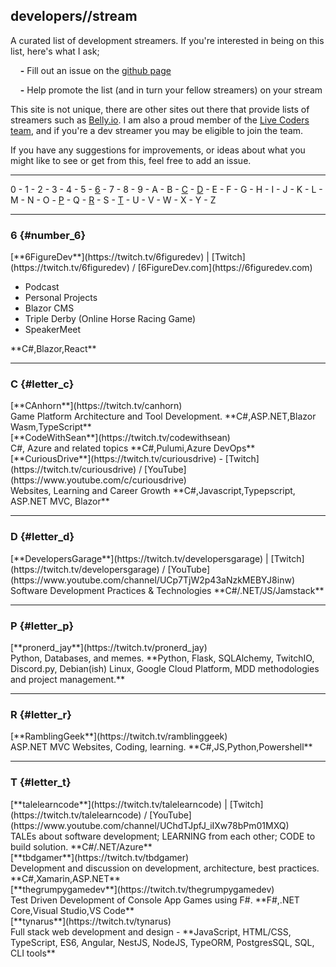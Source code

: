 ## developers//stream
A curated list of development streamers. If you're interested in being on this list, here's what I ask;

&nbsp;&nbsp;&nbsp;&nbsp;**-** Fill out an issue on the [github page](https://github.com/tbd-develop/developers.stream)

&nbsp;&nbsp;&nbsp;&nbsp;**-** Help promote the list (and in turn your fellow streamers) on your stream

This site is not unique, there are other sites out there that provide lists of streamers such as [Belly.io](https://belly.io/). I am also a proud member of the [Live Coders team](https://livecoders.dev/members), and if you're a dev streamer you may be eligible to join the team. 

If you have any suggestions for improvements, or ideas about what you might like to see or get from this, feel free to add an issue. 

---

0 - 1 - 2 - 3 - 4 - 5 - [6](#number_6) - 7 - 8 - 9 - A - B - [C](#letter_c) - [D](#letter_d) - E - F - G - H - I - J - K - L - M - N - O - [P](#letter_p) - Q - [R](#letter_r) - S - [T](#letter_t) - U - V - W - X - Y - Z 

---

### 6 {#number_6}

<div>
    <div>[**6FigureDev**](https://twitch.tv/6figuredev) | [Twitch](https://twitch.tv/6figuredev) / [6FigureDev.com](https://6figuredev.com)</div>
    <ul>
        <li>Podcast</li>
        <li>Personal Projects</li>
        <li>Blazor CMS </li>
        <li>Triple Derby (Online Horse Racing Game)</li>
        <li>SpeakerMeet</li>
    </ul>
    <div>**C#,Blazor,React**</div>
</div>

---
### C {#letter_c}

<div>
    <div>[**CAnhorn**](https://twitch.tv/canhorn)<div>
    <div>Game Platform Architecture and Tool Development. **C#,ASP.NET,Blazor Wasm,TypeScript** </div>
</div>
<div>
    <div>[**CodeWithSean**](https://twitch.tv/codewithsean)</div>
    <div>C#, Azure and related topics **C#,Pulumi,Azure DevOps**</div>
</div>
<div>
    <div>[**CuriousDrive**](https://twitch.tv/curiousdrive) - [Twitch](https://twitch.tv/curiousdrive) / [YouTube](https://www.youtube.com/c/curiousdrive)</div>
    <div>Websites, Learning and Career Growth **C#,Javascript,Typepscript, ASP.NET MVC, Blazor**
</div>

---
### D {#letter_d}

<div>
    <div>[**DevelopersGarage**](https://twitch.tv/developersgarage) | [Twitch](https://twitch.tv/developersgarage) / [YouTube](https://www.youtube.com/channel/UCp7TjW2p43aNzkMEBYJ8inw)</div>
    <div>Software Development Practices &amp; Technologies **C#/.NET/JS/Jamstack**</div>
</div>

---
### P {#letter_p}
<div>
    <div>[**pronerd_jay**](https://twitch.tv/pronerd_jay)</div>
    <div>Python, Databases, and memes. **Python, Flask, SQLAlchemy, TwitchIO, Discord.py, Debian(ish) Linux, Google Cloud Platform, MDD methodologies and project management.**</div>
</div>

---
### R {#letter_r}

<div>
    <div>[**RamblingGeek**](https://twitch.tv/ramblinggeek)</div>
    <div>ASP.NET MVC Websites, Coding, learning. **C#,JS,Python,Powershell**</div>
</div>

---
### T {#letter_t}
<div>
    <div>[**talelearncode**](https://twitch.tv/talelearncode) | [Twitch](https://twitch.tv/talelearncode) / [YouTube](https://www.youtube.com/channel/UChdTJpfJ_iIXw78bPm01MXQ)</div>
    <div>TALEs about software development; LEARNING from each other; CODE to build solution. **C#/.NET/Azure**</div>
</div>
<div>
    <div>[**tbdgamer**](https://twitch.tv/tbdgamer)</div>
    <div>Development and discussion on development, architecture, best practices. **C#,Xamarin,ASP.NET**  </div>
</div>
<div>
    <div>[**thegrumpygamedev**](https://twitch.tv/thegrumpygamedev)</div>
    <div>Test Driven Development of Console App Games using F#. **F#,.NET Core,Visual Studio,VS Code**</div>
</div>
<div>
    <div>[**tynarus**](https://twitch.tv/tynarus)</div>
    <div>Full stack web development and design - **JavaScript, HTML/CSS, TypeScript, ES6, Angular, NestJS, NodeJS, TypeORM, PostgresSQL, SQL, CLI tools**</div>
</div>
